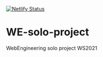 [![Netlify Status](https://api.netlify.com/api/v1/badges/9c4a7947-c5d0-4a3f-a283-e3f1b8be48aa/deploy-status)](https://app.netlify.com/sites/upbeat-golick-5d825c/deploys)

# WE-solo-project
WebEngineering solo project WS2021
